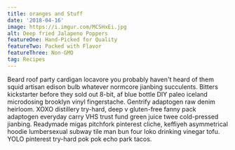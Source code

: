 ```yaml
---
title: oranges and Stuff
date: '2018-04-16'
image: https://i.imgur.com/MCSHxEi.jpg
alt: Deep fried Jalapeno Poppers
featureOne: Hand-Picked for Quality
featureTwo: Packed with Flavor
featureThree: Non-GMO
tag: Recipes
---
```


Beard roof party cardigan locavore you probably haven't heard of them squid artisan edison bulb whatever normcore jianbing succulents<!-- end -->. Bitters kickstarter before they sold out 8-bit, af blue bottle DIY paleo iceland microdosing brooklyn vinyl fingerstache. Gentrify adaptogen raw denim heirloom. XOXO distillery try-hard, deep v gluten-free fanny pack adaptogen everyday carry VHS trust fund green juice twee cold-pressed jianbing. Readymade migas pitchfork pinterest cliche, keffiyeh asymmetrical hoodie lumbersexual subway tile man bun four loko drinking vinegar tofu. YOLO pinterest try-hard pok pok echo park tacos.
